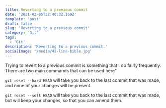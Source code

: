```yaml
---
title: Reverting to a previous commit
date: '2021-02-05T22:40:32.169Z'
template: 'post'
draft: false
slug: 'Reverting to a previous commit'
category: 'Git'
tags:
  - 'Git'
description: 'Reverting to a previous commit.'
socialImage: '/media/42-line-bible.jpg'
---
```


Trying to revert to a previous commit is something that I do fairly frequently. There are two main commands that can be used here"

`git reset --hard HEAD` will take you back to the last commit that was made, and none of your changes will be present.

`git reset --soft HEAD` will take you back to the last commit that was made, but will keep your changes, so that you can amend them.

